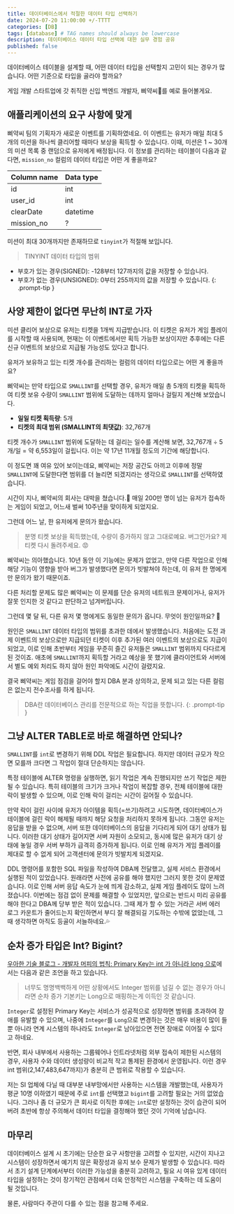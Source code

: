 ```yaml
---
title: 데이터베이스에서 적절한 데이터 타입 선택하기
date: 2024-07-20 11:00:00 +/-TTTT
categories: [DB]
tags: [database] # TAG names should always be lowercase
description: 데이터베이스 데이터 타입 선택에 대한 실무 경험 공유
published: false
---
```


데이터베이스 테이블을 설계할 때, 어떤 데이터 타입을 선택할지 고민이 되는 경우가 많습니다. 어떤 기준으로 타입을 골라야 할까요?

게임 개발 스타트업에 갓 취직한 신입 백엔드 개발자, 삐약씨🐥를 예로 들어볼게요.

## 애플리케이션의 요구 사항에 맞게

삐약씨 팀의 기획자가 새로운 이벤트를 기획하였네요. 이 이벤트는 유저가 매일 최대 5개의 미션을 하나씩 클리어할 때마다 보상을 획득할 수 있습니다. 이때, 미션은 1 ~ 30개의 미션 목록 중 랜덤으로 유저에게 배정됩니다. 이 정보를 관리하는 테이블이 다음과 같다면, `mission_no` 컬럼의 데이터 타입은 어떤 게 좋을까요?

| Column name | Data type |
| ----------- | --------- |
| id          | int       |
| user_id     | int       |
| clearDate   | datetime  |
| mission_no  | ?         |

미션이 최대 30개까지만 존재하므로 `tinyint`가 적절해 보입니다.

> TINYINT 데이터 타입의 범위

- 부호가 있는 경우(SIGNED): -128부터 127까지의 값을 저장할 수 있습니다.
- 부호가 없는 경우(UNSIGNED): 0부터 255까지의 값을 저장할 수 있습니다.
  {: .prompt-tip }

## 사양 제한이 없다면 무난히 INT로 가자

미션 클리어 보상으로 유저는 티켓을 1개씩 지급받습니다. 이 티켓은 유저가 게임 플레이를 시작할 때 사용되며, 현재는 이 이벤트에서만 획득 가능한 보상이지만 추후에는 다른 신규 이벤트의 보상으로 지급될 가능성도 있다고 합니다.

유저가 보유하고 있는 티켓 개수를 관리하는 컬럼의 데이터 타입으로는 어떤 게 좋을까요?

삐약씨는 만약 타입으로 `SMALLINT`를 선택할 경우, 유저가 매일 총 5개의 티켓을 획득하여 티켓 보유 수량이 `SMALLINT` 범위에 도달하는 데까지 얼마나 걸릴지 계산해 보았습니다.

- **일일 티켓 획득량**: 5개
- **티켓의 최대 범위 (SMALLINT의 최댓값)**: 32,767개

티켓 개수가 `SMALLINT` 범위에 도달하는 데 걸리는 일수를 계산해 보면, 32,767개 ÷ 5개/일 = 약 6,553일이 걸립니다. 이는 약 17년 11개월 정도의 기간에 해당합니다.

이 정도면 꽤 여유 있어 보이는데요, 삐약씨는 저장 공간도 아끼고 이후에 정말 `SMALLINT`에 도달한다면 범위를 더 늘리면 되겠지라는 생각으로 `SMALLINT`를 선택하였습니다.

시간이 지나, 삐약씨의 회사는 대박을 쳤습니다.🎉 매일 200만 명이 넘는 유저가 접속하는 게임이 되었고, 어느새 벌써 10주년을 맞이하게 되었지요.

그런데 어느 날, 한 유저에게 문의가 왔습니다.

> 분명 티켓 보상을 획득했는데, 수량이 증가하지 않고 그대로예요. 버그인가요? 제 티켓 다시 돌려주세요. 😡

삐약씨는 의아했습니다. 10년 동안 이 기능에는 문제가 없었고, 만약 다른 작업으로 인해 해당 기능이 영향을 받아 버그가 발생했다면 문의가 빗발쳐야 하는데, 이 유저 한 명에게만 문의가 왔기 때문이죠.

다른 처리할 문제도 많은 삐약씨는 이 문제를 단순 유저의 네트워크 문제이거나, 유저가 잘못 인지한 것 같다고 판단하고 넘겨버립니다.

그런데 몇 달 뒤, 다른 유저 몇 명에게도 동일한 문의가 옵니다. 무엇이 원인일까요? 🤔

원인은 `SMALLINT` 데이터 타입의 범위를 초과한 데에서 발생했습니다. 처음에는 도전 과제 이벤트의 보상으로만 지급되던 티켓이 이후 추가된 여러 이벤트의 보상으로도 지급이 되었고, 이로 인해 초반부터 게임을 꾸준히 즐긴 유저들은 `SMALLINT` 범위까지 다다르게 된 것이죠. 애초에 `SMALLINT`까지 획득할 거라고 예상을 못 했기에 클라이언트와 서버에서 별도 예외 처리도 하지 않아 원인 파악에도 시간이 걸렸지요.

결국 삐약씨는 게임 점검을 걸어야 할지 DBA 분과 상의하고, 문제 되고 있는 다른 컬럼은 없는지 전수조사를 하게 됩니다.

> DBA란 데이터베이스 관리를 전문적으로 하는 직업을 뜻합니다.
> {: .prompt-tip }

## 그냥 ALTER TABLE로 바로 해결하면 안되나?

`SMALLINT`를 `int`로 변경하기 위해 DDL 작업은 필요합니다. 하지만 데이터 규모가 작으면 모를까 크다면 그 작업이 절대 단순하지는 않습니다.

특정 테이블에 ALTER 명령을 실행하면, 읽기 작업은 계속 진행되지만 쓰기 작업은 제한될 수 있습니다. 특히 테이블의 크기가 크거나 작업이 복잡할 경우, 전체 테이블에 대한 락이 발생할 수 있으며, 이로 인해 락이 걸리는 시간이 길어질 수 있습니다.

만약 락이 걸린 사이에 유저가 아이템을 획득(=쓰기)하려고 시도하면, 데이터베이스가 테이블에 걸린 락이 해제될 때까지 해당 요청을 처리하지 못하게 됩니다. 그동안 유저는 응답을 받을 수 없으며, 서버 또한 데이터베이스의 응답을 기다리게 되어 대기 상태가 됩니다.
이러한 대기 상태가 길어지면 서버 자원이 소모되고, 동시에 많은 유저가 대기 상태에 놓일 경우 서버 부하가 급격히 증가하게 됩니다. 이로 인해 유저가 게임 플레이를 제대로 할 수 없게 되어 고객센터에 문의가 빗발치게 되겠지요.

DDL 명령어를 포함한 SQL 파일을 작성하여 DBA께 전달했고, 실제 서비스 환경에서 실행된 적이 있었습니다. 원래라면 사전에 공유를 해야 했지만 그러지 못한 것이 문제였습니다. 이로 인해 서버 응답 속도가 눈에 띄게 감소하고, 실제 게임 플레이도 많이 느려졌습니다. 이번에는 점검 없이 문제를 해결할 수 있었지만, 앞으로는 반드시 미리 공유를 해야 한다고 DBA께 당부 받은 적이 있습니다.
그때 제가 할 수 있는 거라곤 서버 에러 로그 카운트가 줄어드는지 확인하면서 부디 잘 해결되길 기도하는 수밖에 없었는데, 그때 생각하면 아직도 등골이 서늘하네요.💦

## 순차 증가 타입은 Int? Bigint?

[우아한 기술 블로그 - 개발자 머피의 법칙: Primary Key는 int 가 아니라 long 으로](https://techblog.woowahan.com/2645/)에서는 다음과 같은 조언을 하고 있습니다.

> 너무도 명명백백하게 어떤 상황에서도 Integer 범위를 넘길 수 없는 경우가 아니라면 순차 증가 기본키는 Long으로 매핑하는게 이득인 것 같습니다.

`Integer`로 설정된 Primary Key는 서비스가 성공적으로 성장하면 범위를 초과하여 장애를 유발할 수 있으며, 나중에 `Integer`를 `Long`으로 변경하는 것은 매우 비용이 많이 들 뿐 아니라 연계 시스템의 하나라도 `Integer`로 남아있으면 전면 장애로 이어질 수 있다고 하네요.

반면, 회사 내부에서 사용하는 그룹웨어나 인트라넷처럼 외부 접속이 제한된 시스템의 경우, 사용자 수와 데이터 생성량이 비교적 작고 통제된 환경에서 운영됩니다. 이런 경우 int 범위(2,147,483,647까지)가 충분히 큰 범위로 작용할 수 있습니다.

저는 SI 업체에 다닐 때 대부분 내부망에서만 사용하는 시스템을 개발했는데, 사용자가 평균 10명 이하였기 때문에 주로 `int`를 선택했고 `bigint`를 고려할 필요는 거의 없었습니다. 그러나 좀 더 규모가 큰 회사로 이직한 후에는 `int`로만 설정하는 것이 습관이 되어버려 초반에 항상 주의해서 데이터 타입을 결정해야 했던 것이 기억에 남습니다.

## 마무리

데이터베이스 설계 시 초기에는 단순한 요구 사항만을 고려할 수 있지만, 시간이 지나고 시스템이 성장하면서 예기치 않은 확장성과 유지 보수 문제가 발생할 수 있습니다. 따라서 초기 설계 단계에서부터 이러한 가능성을 충분히 고려하고, 필요 시 여유 있게 데이터 타입을 설정하는 것이 장기적인 관점에서 더욱 안정적인 시스템을 구축하는 데 도움이 될 것입니다.

물론, 사람마다 주관이 다를 수 있는 점을 참고해 주세요.
